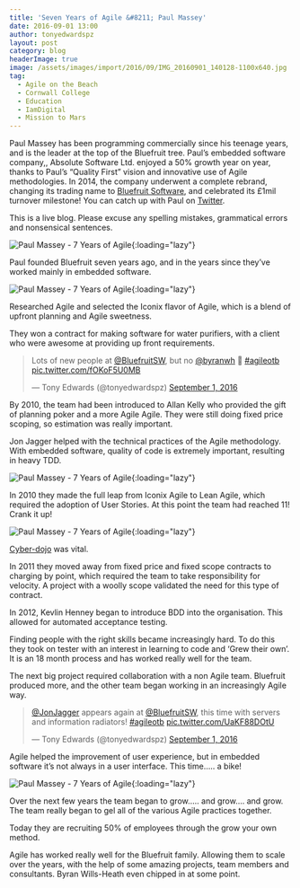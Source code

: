 ```yaml
---
title: 'Seven Years of Agile &#8211; Paul Massey'
date: 2016-09-01 13:00
author: tonyedwardspz
layout: post
category: blog
headerImage: true
image: /assets/images/import/2016/09/IMG_20160901_140128-1100x640.jpg
tag:
  - Agile on the Beach
  - Cornwall College
  - Education
  - IamDigital
  - Mission to Mars
---
```

<span style="font-weight: 400;">Paul Massey has been programming commercially since his teenage years, and is the leader at the top of the Bluefruit tree. Paul’s embedded software company,, Absolute Software Ltd. enjoyed a 50% growth year on year, thanks to Paul’s “Quality First” vision and innovative use of Agile methodologies. In 2014, the company underwent a complete rebrand, changing its trading name to </span>[<span style="font-weight: 400;">Bluefruit Software</span>](http://www.bluefruit.co.uk/)<span style="font-weight: 400;">, and celebrated its £1mil turnover milestone! You can catch up with Paul on </span>[<span style="font-weight: 400;">Twitter</span>](https://twitter.com/paulgmassey)<span style="font-weight: 400;">.</span>

<!--more-->

<span style="font-weight: 400;">This is a live blog. Please excuse any spelling mistakes, grammatical errors and nonsensical sentences.</span>

![Paul Massey - 7 Years of Agile](/assets/images/import/2016/09/IMG_20160901_143525.jpg){:loading="lazy"}

Paul founded Bluefruit seven years ago, and in the years since they&#8217;ve worked mainly in embedded software.

![Paul Massey - 7 Years of Agile](/assets/images/import/2016/09/IMG_20160901_140-1100x640.jpg){:loading="lazy"}

Researched Agile and selected the Iconix flavor of Agile, which is a blend of upfront planning and Agile sweetness.

They won a contract for making software for water purifiers, with a client who were awesome at providing up front requirements.

<blockquote class="twitter-tweet" data-lang="en">
  <p dir="ltr" lang="en">
    Lots of new people at <a href="https://twitter.com/BluefruitSW">@BluefruitSW</a>, but no <a href="https://twitter.com/byranwh">@byranwh</a> 🙁 <a href="https://twitter.com/hashtag/agileotb?src=hash">#agileotb</a> <a href="https://t.co/fOKoF5U0MB">pic.twitter.com/fOKoF5U0MB</a>
  </p>

  <p>
    — Tony Edwards (@tonyedwardspz) <a href="https://twitter.com/tonyedwardspz/status/771333830980534272">September 1, 2016</a>
  </p>
</blockquote>

By 2010, the team had been introduced to Allan Kelly who provided the gift of planning poker and a more Agile Agile. They were still doing fixed price scoping, so estimation was really important.

Jon Jagger helped with the technical practices of the Agile methodology. With embedded software, quality of code is extremely important, resulting in heavy TDD.

![Paul Massey - 7 Years of Agile](/assets/images/import/2016/09/IMG_20160901_141125.jpg){:loading="lazy"}

In 2010 they made the full leap from Iconix Agile to Lean Agile, which required the adoption of User Stories. At this point the team had reached 11! Crank it up!

![Paul Massey - 7 Years of Agile](/assets/images/import/2016/09/IMG_20160901_141401.jpg){:loading="lazy"}

[Cyber-dojo](http://cyber-dojo.org/) was vital.

In 2011 they moved away from fixed price and fixed scope contracts to charging by point, which required the team to take responsibility for velocity. A project with a woolly scope validated the need for this type of contract.

In 2012, Kevlin Henney began to introduce BDD into the organisation. This allowed for automated acceptance testing.

Finding people with the right skills became increasingly hard. To do this they took on tester with an interest in learning to code and &#8216;Grew their own&#8217;. It is an 18 month process and has worked really well for the team.

The next big project required collaboration with a non Agile team. Bluefruit produced more, and the other team began working in an increasingly Agile way.

<blockquote class="twitter-tweet" data-lang="en">
  <p dir="ltr" lang="en">
    <a href="https://twitter.com/JonJagger">@JonJagger</a> appears again at <a href="https://twitter.com/BluefruitSW">@BluefruitSW</a>, this time with servers and information radiators! <a href="https://twitter.com/hashtag/agileotb?src=hash">#agileotb</a> <a href="https://t.co/UaKF88DOtU">pic.twitter.com/UaKF88DOtU</a>
  </p>

  <p>
    — Tony Edwards (@tonyedwardspz) <a href="https://twitter.com/tonyedwardspz/status/771337817943334913">September 1, 2016</a>
  </p>
</blockquote>

Agile helped the improvement of user experience, but in embedded software it&#8217;s not always in a user interface. This time&#8230;.. a bike!

![Paul Massey - 7 Years of Agile](/assets/images/import/2016/09/IMG_20160901_142452-1000x750.jpg){:loading="lazy"}

Over the next few years the team began to grow&#8230;.. and grow&#8230;. and grow. The team really began to gel all of the various Agile practices together.

Today they are recruiting 50% of employees through the grow your own method.

Agile has worked really well for the Bluefruit family. Allowing them to scale over the years, with the help of some amazing projects, team members and consultants. Byran Wills-Heath even chipped in at some point.
